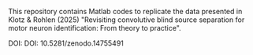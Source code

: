 This repository contains Matlab codes to replicate the data presented in Klotz & Rohlen (2025) "Revisiting convolutive blind source separation for motor neuron identification: From theory to practice". 

DOI: DOI: 10.5281/zenodo.14755491 
